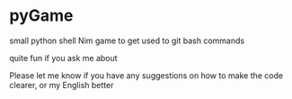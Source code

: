 # pyGame
small python shell Nim game to get used to git bash commands

quite fun if you ask me about

Please let me know if you have any suggestions on how to make the code clearer, or my English better
